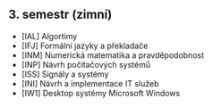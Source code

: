 ## 3. semestr (zimní)

- [IAL]	Algortimy
- [IFJ] Formální jazyky a překladače
- [INM]	Numerická matematika a pravděpodobnost
- [INP] Návrh počítačových systémů
- [ISS]	Signály a systémy
- [INI] Návrh a implementace IT služeb
- [IW1]	Desktop systémy Microsoft Windows